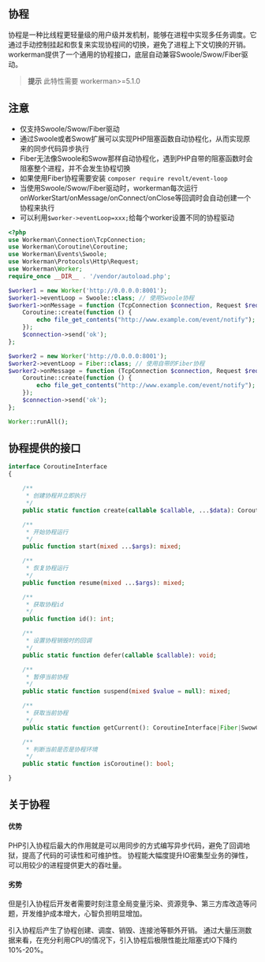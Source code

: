 ## 协程

协程是一种比线程更轻量级的用户级并发机制，能够在进程中实现多任务调度。它通过手动控制挂起和恢复来实现协程间的切换，避免了进程上下文切换的开销。
workerman提供了一个通用的协程接口，底层自动兼容Swoole/Swow/Fiber驱动。

> **提示**
> 此特性需要 workerman>=5.1.0

## 注意
* 仅支持Swoole/Swow/Fiber驱动
* 通过Swoole或者Swow扩展可以实现PHP阻塞函数自动协程化，从而实现原来的同步代码异步执行
* Fiber无法像Swoole和Swow那样自动协程化，遇到PHP自带的阻塞函数时会阻塞整个进程，并不会发生协程切换
* 如果使用Fiber协程需要安装 `composer require revolt/event-loop`
* 当使用Swoole/Swow/Fiber驱动时，workerman每次运行onWorkerStart/onMessage/onConnect/onClose等回调时会自动创建一个协程来执行
* 可以利用`$worker->eventLoop=xxx;`给每个worker设置不同的协程驱动

```php
<?php
use Workerman\Connection\TcpConnection;
use Workerman\Coroutine\Coroutine;
use Workerman\Events\Swoole;
use Workerman\Protocols\Http\Request;
use Workerman\Worker;
require_once __DIR__ . '/vendor/autoload.php';

$worker1 = new Worker('http://0.0.0.0:8001');
$worker1->eventLoop = Swoole::class; // 使用Swoole协程
$worker1->onMessage = function (TcpConnection $connection, Request $request) {
    Coroutine::create(function () {
        echo file_get_contents("http://www.example.com/event/notify");
    });
    $connection->send('ok');
};

$worker2 = new Worker('http://0.0.0.0:8001');
$worker2->eventLoop = Fiber::class; // 使用自带的Fiber协程
$worker2->onMessage = function (TcpConnection $connection, Request $request) {
    Coroutine::create(function () {
        echo file_get_contents("http://www.example.com/event/notify");
    });
    $connection->send('ok');
};

Worker::runAll();
```

## 协程提供的接口

```php
interface CoroutineInterface
{

    /**
     * 创建协程并立即执行
     */
    public static function create(callable $callable, ...$data): CoroutineInterface;

    /**
     * 开始协程运行
     */
    public function start(mixed ...$args): mixed;

    /**
     * 恢复协程运行
     */
    public function resume(mixed ...$args): mixed;

    /**
     * 获取协程id
     */
    public function id(): int;

    /**
     * 设置协程销毁时的回调
     */
    public static function defer(callable $callable): void;

    /**
     * 暂停当前协程
     */
    public static function suspend(mixed $value = null): mixed;

    /**
     * 获取当前协程
     */
    public static function getCurrent(): CoroutineInterface|Fiber|SwowCoroutine|static;

    /**
     * 判断当前是否是协程环境
     */
    public static function isCoroutine(): bool;

}
```

## 关于协程

#### 优势
PHP引入协程后最大的作用就是可以用同步的方式编写异步代码，避免了回调地狱，提高了代码的可读性和可维护性。
协程能大幅度提升IO密集型业务的弹性，可以用较少的进程提供更大的吞吐量。

#### 劣势
但是引入协程后开发者需要时刻注意全局变量污染、资源竞争、第三方库改造等问题，开发维护成本增大，心智负担明显增加。

引入协程后产生了协程创建、调度、销毁、连接池等额外开销。
通过大量压测数据来看，在充分利用CPU的情况下，引入协程后极限性能比阻塞式IO下降约10%-20%。






